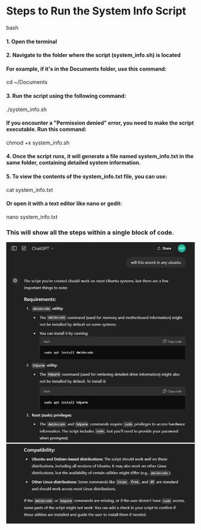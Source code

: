 # Steps to Run the System Info Script

bash
#### 1. Open the terminal

#### 2. Navigate to the folder where the script (system_info.sh) is located
#### For example, if it's in the Documents folder, use this command:
cd ~/Documents

#### 3. Run the script using the following command:

./system_info.sh

#### If you encounter a "Permission denied" error, you need to make the script executable. Run this command:
chmod +x system_info.sh

#### 4. Once the script runs, it will generate a file named system_info.txt in the same folder, containing detailed system information.

#### 5. To view the contents of the system_info.txt file, you can use:
cat system_info.txt

#### Or open it with a text editor like nano or gedit:
nano system_info.txt



### This will show all the steps within a single block of code.




![Alt text](assets/Screenshot%202024-10-21%20191950.png)
![Alt text](assets/Screenshot%202024-10-21%20192143.png)







